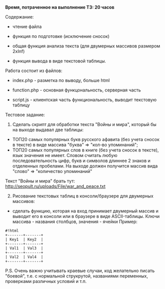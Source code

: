 **Время, потраченное на выполнение ТЗ: 20 часов**

Содержание:

- чтение файла

- функция по подготовке (исключение сносок)

- общая функция анализа текста (для двумерных массивов размером 2xInf)

- функция вывода в виде текстовой таблицы.


Работа состоит из файлов:

- index.php - разметка по выводу, больше html

- function.php - основная функцональность, серверная часть

- script.js - клиентская часть функциональность, выводит текстовую таблицу


Тестовое задание:

1. Сделать скрипт для обработки текста "Войны и мира", который бы на выходе выдавал две таблицы:

- ТОП20 самых популярных букв русского афавита (без учета сносок в тексте) в виде массива "буква" => "кол-во упоминаний";
- ТОП20 самых популярных слов в книге (без учета сносок в тексте), язык значения не имеет. Словом считать любую последовательность цифр,
  букв и символов длиннее 2 знаков и отделенных пробелами. На выходе должен получится массив вида "слово" => "количество упоминаний"

Текст "Войны и мира" брать тут: http://seopult.ru/uploads/File/war_and_peace.txt

2. Рисование текстовых таблиц в консоли/браузере для двумерных массивов:

- сделать функцию, которая на вход принимает двумерный массив и выводит его в консоли или в браузере в виде ASCII-таблицы. Ключи массива - названия столбцов, значения - ячейки
Пример:

```
#!html
+-------+-------+
| Key1  | Key2  |
+-------+-------+
| Val1  | Val3  |
+-------+-------+
| Val2  | Val4  |
+-------+-------+
```

P.S. Очень важно учитывать краевые случаи, код желательно писать "боевой", т.е. с нормальной струкрутой, названиями переменных, проверками различных условий и т.п.